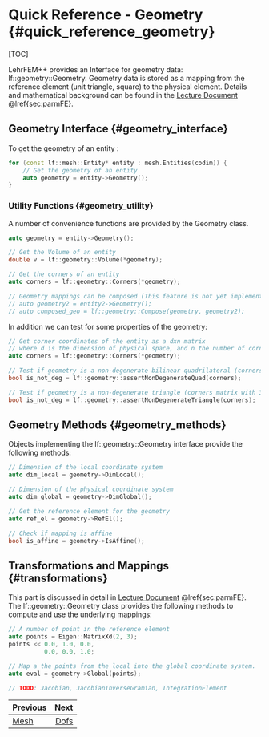 # Quick Reference - Geometry {#quick_reference_geometry}

[TOC]

LehrFEM++ provides an Interface for geometry data: lf::geometry::Geometry. Geometry data is stored as a mapping from the reference element (unit triangle, square) to the physical element. Details and mathematical background can be found in the [Lecture Document](https://www.sam.math.ethz.ch/~grsam/NUMPDEFL/NUMPDE.pdf) @lref{sec:parmFE}.

## Geometry Interface {#geometry_interface}

To get the geometry of an entity :

```cpp
for (const lf::mesh::Entity* entity : mesh.Entities(codim)) {
    // Get the geometry of an entity
    auto geometry = entity->Geometry();
}
```

### Utility Functions {#geometry_utility}

A number of convenience functions are provided by the Geometry class.

```cpp
auto geometry = entity->Geometry();

// Get the Volume of an entity
double v = lf::geometry::Volume(*geometry);

// Get the corners of an entity
auto corners = lf::geometry::Corners(*geometry);

// Geometry mappings can be composed (This feature is not yet implemented)
// auto geometry2 = entity2->Geometry();
// auto composed_geo = lf::geometry::Compose(geometry, geometry2);
```

In addition we can test for some properties of the geometry:

```cpp
// Get corner coordinates of the entity as a dxn matrix
// where d is the dimension of physical space, and n the number of corners.
auto corners = lf::geometry::Corners(*geometry);

// Test if geometry is a non-degenerate bilinear quadrilateral (corners matrix with 4 cols)
bool is_not_deg = lf::geometry::assertNonDegenerateQuad(corners);

// Test if geometry is a non-degenerate triangle (corners matrix with 3 cols)
bool is_not_deg = lf::geometry::assertNonDegenerateTriangle(corners);
```

## Geometry Methods {#geometry_methods}

Objects implementing the lf::geometry::Geometry interface provide the following methods:

```cpp
// Dimension of the local coordinate system
auto dim_local = geometry->DimLocal(); 

// Dimension of the physical coordinate system
auto dim_global = geometry->DimGlobal();

// Get the reference element for the geometry
auto ref_el = geometry->RefEl();

// Check if mapping is affine
bool is_affine = geometry->IsAffine();
```

## Transformations and Mappings {#transformations}

This part is discussed in detail in [Lecture Document](https://www.sam.math.ethz.ch/~grsam/NUMPDEFL/NUMPDE.pdf) @lref{sec:parmFE}. The lf::geometry::Geometry class provides the following methods to compute and use the underlying mappings:

```cpp
// A number of point in the reference element
auto points = Eigen::MatrixXd(2, 3);
points << 0.0, 1.0, 0.0,
          0.0, 0.0, 1.0;

// Map a the points from the local into the global coordinate system.
auto eval = geometry->Global(points);

// TODO: Jacobian, JacobianInverseGramian, IntegrationElement  

```

<!-- Next and previous buttons -->
<div class="section_buttons">
 
| Previous                        |                            Next |
| :------------------------------ | ------------------------------: |
| [Mesh](quick_reference_mesh.md) | [Dofs](quick_reference_dofs.md) |
 
</div>
